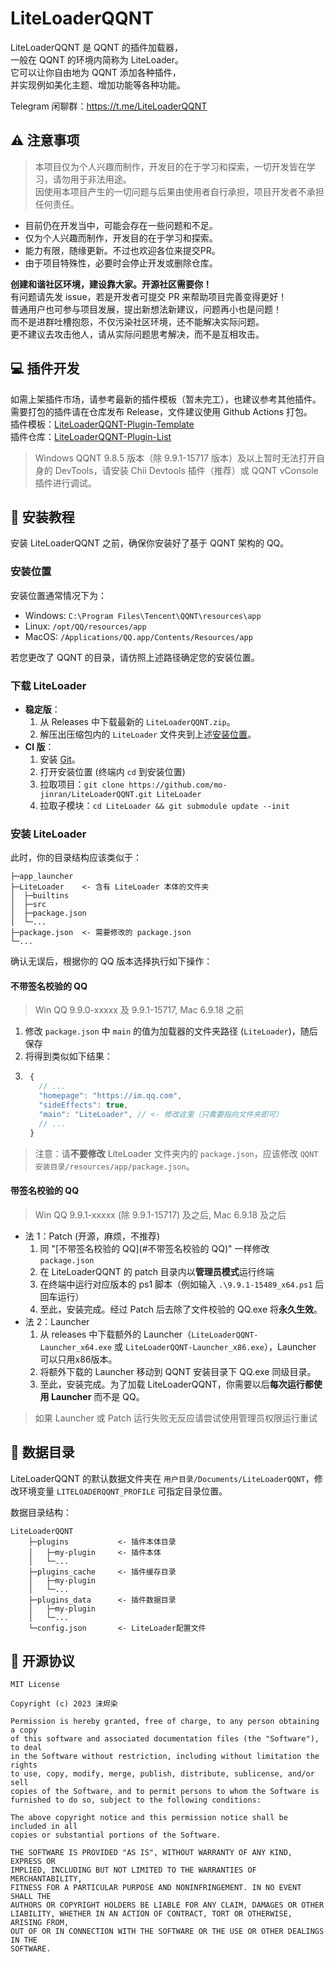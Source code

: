 # LiteLoaderQQNT

LiteLoaderQQNT 是 QQNT 的插件加载器，  
一般在 QQNT 的环境内简称为 LiteLoader。  
它可以让你自由地为 QQNT 添加各种插件，  
并实现例如美化主题、增加功能等各种功能。

Telegram 闲聊群：https://t.me/LiteLoaderQQNT


## ⚠️ 注意事项

> 本项目仅为个人兴趣而制作，开发目的在于学习和探索，一切开发皆在学习，请勿用于非法用途。  
> 因使用本项目产生的一切问题与后果由使用者自行承担，项目开发者不承担任何责任。

- 目前仍在开发当中，可能会存在一些问题和不足。
- 仅为个人兴趣而制作，开发目的在于学习和探索。
- 能力有限，随缘更新。不过也欢迎各位来提交PR。
- 由于项目特殊性，必要时会停止开发或删除仓库。

**创建和谐社区环境，建设靠大家。开源社区需要你！**  
有问题请先发 issue，若是开发者可提交 PR 来帮助项目完善变得更好！  
普通用户也可参与项目发展，提出新想法新建议，问题再小也是问题！  
而不是进群吐槽抱怨，不仅污染社区环境，还不能解决实际问题。  
更不建议去攻击他人，请从实际问题思考解决，而不是互相攻击。


## 💻 插件开发

如需上架插件市场，请参考最新的插件模板（暂未完工），也建议参考其他插件。  
需要打包的插件请在仓库发布 Release，文件建议使用 Github Actions 打包。  
插件模板：[LiteLoaderQQNT-Plugin-Template](https://github.com/mo-jinran/LiteLoaderQQNT-Plugin-Template)  
插件仓库：[LiteLoaderQQNT-Plugin-List](https://github.com/mo-jinran/LiteLoaderQQNT-Plugin-List)

> Windows QQNT 9.8.5 版本（除 9.9.1-15717 版本）及以上暂时无法打开自身的 DevTools，请安装 Chii Devtools 插件（推荐）或 QQNT vConsole 插件进行调试。


## 📖 安装教程

安装 LiteLoaderQQNT 之前，确保你安装好了基于 QQNT 架构的 QQ。

### 安装位置

安装位置通常情况下为：

- Windows: `C:\Program Files\Tencent\QQNT\resources\app`
- Linux: `/opt/QQ/resources/app`
- MacOS: `/Applications/QQ.app/Contents/Resources/app`

若您更改了 QQNT 的目录，请仿照上述路径确定您的安装位置。

### 下载 LiteLoader

- **稳定版**：
	1. 从 Releases 中下载最新的 `LiteLoaderQQNT.zip`。
	1. 解压出压缩包内的  `LiteLoader` 文件夹到上述[安装位置](#安装位置)。
- **CI 版**：
  1. 安装 [Git](https://git-scm.com/downloads)。
  2. 打开安装位置 (终端内 `cd` 到安装位置)
  3. 拉取项目：`git clone https://github.com/mo-jinran/LiteLoaderQQNT.git LiteLoader`
  4. 拉取子模块：`cd LiteLoader && git submodule update --init`

### 安装 LiteLoader

此时，你的目录结构应该类似于：

```
├─app_launcher
├─LiteLoader    <- 含有 LiteLoader 本体的文件夹
│  ├─builtins
│  ├─src
│  ├─package.json
│  └─...
├─package.json  <- 需要修改的 package.json
└─...
```

确认无误后，根据你的 QQ 版本选择执行如下操作：

#### 不带签名校验的 QQ

> Win QQ 9.9.0-xxxxx 及 9.9.1-15717, Mac 6.9.18 之前

1. 修改 `package.json` 中 `main` 的值为加载器的文件夹路径 (`LiteLoader`)，随后保存
2. 将得到类似如下结果：
3. ```js
    {
      // ...
      "homepage": "https://im.qq.com",
      "sideEffects": true,
      "main": "LiteLoader", // <- 修改这里（只需要指向文件夹即可）
      // ...
    }
    ```

> 注意：请**不要修改** LiteLoader 文件夹内的 `package.json`，应该修改 `QQNT 安装目录/resources/app/package.json`。

#### 带签名校验的 QQ

> Win QQ 9.9.1-xxxxx (除 9.9.1-15717) 及之后, Mac 6.9.18 及之后

- 法 1：Patch (开源，麻烦，不推荐)
  1. 同 "[不带签名校验的 QQ](#不带签名校验的 QQ)" 一样修改 `package.json`
  2. 在 LiteLoaderQQNT 的 patch 目录内以**管理员模式**运行终端
  3. 在终端中运行对应版本的 ps1 脚本（例如输入 `.\9.9.1-15489_x64.ps1` 后回车运行）
  4. 至此，安装完成。经过 Patch 后去除了文件校验的 QQ.exe 将**永久生效**。
- 法 2：Launcher
  1. 从 releases 中下载额外的 Launcher（`LiteLoaderQQNT-Launcher_x64.exe` 或 `LiteLoaderQQNT-Launcher_x86.exe`），Launcher 可以只用x86版本。
  2. 将额外下载的 Launcher 移动到 QQNT 安装目录下 QQ.exe 同级目录。
  3. 至此，安装完成。为了加载 LiteLoaderQQNT，你需要以后**每次运行都使用 Launcher** 而不是 QQ。

> 如果 Launcher 或 Patch 运行失败无反应请尝试使用管理员权限运行重试


## 📂 数据目录

LiteLoaderQQNT 的默认数据文件夹在 `用户目录/Documents/LiteLoaderQQNT`，修改环境变量 `LITELOADERQQNT_PROFILE` 可指定目录位置。

数据目录结构：

```
LiteLoaderQQNT
    ├─plugins           <- 插件本体目录
    │   ├─my-plugin     <- 插件本体
    │   └─...
    ├─plugins_cache     <- 插件缓存目录
    │   ├─my-plugin
    │   └─...
    ├─plugins_data      <- 插件数据目录
    │   ├─my-plugin
    │   └─...
    └─config.json       <- LiteLoader配置文件
```


## 📜 开源协议

```
MIT License

Copyright (c) 2023 沫烬染

Permission is hereby granted, free of charge, to any person obtaining a copy
of this software and associated documentation files (the "Software"), to deal
in the Software without restriction, including without limitation the rights
to use, copy, modify, merge, publish, distribute, sublicense, and/or sell
copies of the Software, and to permit persons to whom the Software is
furnished to do so, subject to the following conditions:

The above copyright notice and this permission notice shall be included in all
copies or substantial portions of the Software.

THE SOFTWARE IS PROVIDED "AS IS", WITHOUT WARRANTY OF ANY KIND, EXPRESS OR
IMPLIED, INCLUDING BUT NOT LIMITED TO THE WARRANTIES OF MERCHANTABILITY,
FITNESS FOR A PARTICULAR PURPOSE AND NONINFRINGEMENT. IN NO EVENT SHALL THE
AUTHORS OR COPYRIGHT HOLDERS BE LIABLE FOR ANY CLAIM, DAMAGES OR OTHER
LIABILITY, WHETHER IN AN ACTION OF CONTRACT, TORT OR OTHERWISE, ARISING FROM,
OUT OF OR IN CONNECTION WITH THE SOFTWARE OR THE USE OR OTHER DEALINGS IN THE
SOFTWARE.
```

